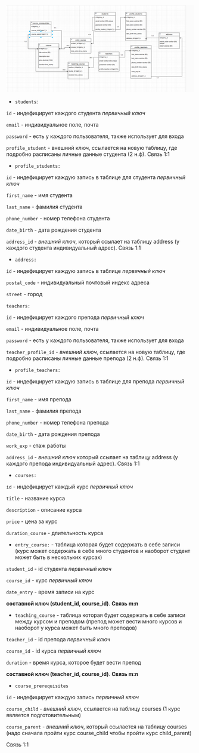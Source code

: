 ![img_1.png](img_1.png)

* `students`: 

`id` - индефицирует каждого студента _первичный ключ_

`email` - индивидуальное поле, почта

`password` - есть у каждого пользователя, также использует для входа

`profile_student` - внешний ключ, ссылается на новую таблицу, где подробно расписаны личные данные студента (2 н.ф). Связь 1:1

* `profile_students:`

`id` - индефицирует каждую запись в таблице для студента _первичный ключ_

`first_name` - имя студента

`last_name` - фамилия студента

`phone_number` - номер телефона студента

`date_birth` - дата рождения студента 

`address_id` - _внешний ключ_, который ссылает на таблицу address (у каждого студента индивидуальный адрес). Связь 1:1

* `address:`

`id` - индефицирует каждую запись в таблице _первичный ключ_ 

`postal_code` - индивидуальный почтовый индекс адреса

`street` - город

`teachers:`

`id` - индефицирует каждого препода _первичный ключ_

`email` - индивидуальное поле, почта

`password` - есть у каждого пользователя, также использует для входа

`teacher_profile_id` - _внешний ключ_, ссылается на новую таблицу, где подробно расписаны личные данные препода (2 н.ф). Связь 1:1

* `profile_teachers:`

`id` - индефицирует каждую запись в таблице для препода _первичный ключ_

`first_name` - имя препода

`last_name` - фамилия препода

`phone_number` - номер телефона препода

`date_birth` - дата рождения препода

`work_exp` - стаж работы

`address_id` - _внешний ключ_ который ссылает на таблицу address (у каждого препода индивидуальный адрес). Связь 1:1

* `courses:`

`id` - индефицирует каждый курс _первичный ключ_

`title` - название курса

`description` - описание курса

`price` - цена за курс

`duration_course` - длительность курса

* `entry_course:` - таблица которая будет содержать в себе записи (курс может содержать в себе много студентов и наоборот студент может быть в нескольких курсах)

`student_id` - id студента _первичный ключ_

`course_id` - курс _первичный ключ_

`date_entry` - время записи на курс

**составной ключ (student_id, course_id)**. **Связь m:n**

* `teaching_course` - таблица которая будет содержать в себе записи между курсом и преподом (препод может вести много курсов и наоборот у курса может быть много преподов)

`teacher_id` - id препода _первичный ключ_

`course_id` - id курса _первичный ключ_

`duration` - время курса, которое будет вести препод

**составной ключ (teacher_id, course_id)**. **Связь m:n**

* `course_prerequisites`

`id` - индефицирует каждую запись _первичный ключ_

`course_child` - _внешний ключ_, ссылается на таблицу courses (1 курс является подготовительным)

`course_parent` - _внешний ключ_, который ссылается на таблицу courses (надо сначала пройти курс course_child чтобы пройти курс child_parent)

Связь 1:1


